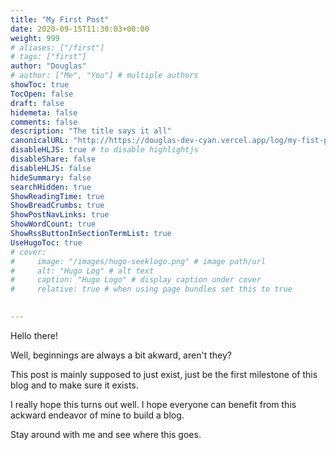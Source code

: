 ```yaml
---
title: "My First Post"
date: 2020-09-15T11:30:03+00:00
weight: 999
# aliases: ["/first"]
# tags: ["first"]
author: "Douglas"
# author: ["Me", "You"] # multiple authors
showToc: true
TocOpen: false
draft: false
hidemeta: false
comments: false
description: "The title says it all"
canonicalURL: "http://https://douglas-dev-cyan.vercel.app/log/my-fist-post/"
disableHLJS: true # to disable highlightjs
disableShare: false
disableHLJS: false
hideSummary: false
searchHidden: true
ShowReadingTime: true
ShowBreadCrumbs: true
ShowPostNavLinks: true
ShowWordCount: true
ShowRssButtonInSectionTermList: true
UseHugoToc: true
# cover:
#     image: "/images/hugo-seeklogo.png" # image path/url
#     alt: "Hugo Log" # alt text
#     caption: "Hugo Logo" # display caption under cover
#     relative: true # when using page bundles set this to true
    

---
```


Hello there!

Well, beginnings are always a bit akward, aren't they?

This post is mainly supposed to just exist, just be the first milestone of this blog and to make sure it exists.

I really hope this turns out well. I hope everyone can benefit from this ackward endeavor of mine to build a blog.

Stay around with me and see where this goes.
